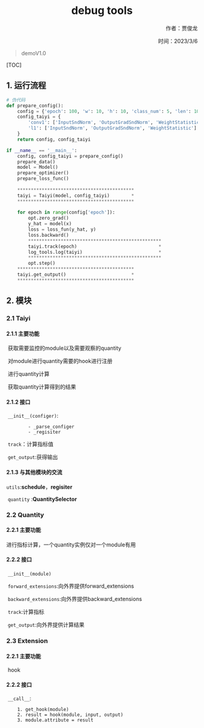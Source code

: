 <h1 align="center">debug tools</h1>
<p align="right">作者：贾俊龙
<p align="right">时间：2023/3/6


> demoV1.0
>
> 

[TOC]

## 1. 运行流程

```python
# 伪代码
def prepare_config():
    config = {'epoch': 100, 'w': 10, 'h': 10, 'class_num': 5, 'len': 100, 'lr': 1e-2}
    config_taiyi = {
        'conv1': ['InputSndNorm', 'OutputGradSndNorm', 'WeightStatistic'],
        'l1': ['InputSndNorm', 'OutputGradSndNorm', 'WeightStatistic']
    }
    return config, config_taiyi

if __name__ == '__main__':
    config, config_taiyi = prepare_config()
    prepare_data()
    model = Model()
    prepare_optimizer()
    prepare_loss_func()
    
    *******************************************
    taiyi = Taiyi(model, config_taiyi)        *
    *******************************************
    
    for epoch in range(config['epoch']):
        opt.zero_grad()
        y_hat = model(x)
        loss = loss_fun(y_hat, y)
        loss.backward()
        *************************************************
        taiyi.track(epoch)                              *
        log_tools.log(taiyi)                            *
        *************************************************
        opt.step()
    *******************************************
    taiyi.get_output()                        *
    *******************************************
```



## 2. 模块

### 2.1 Taiyi

#### 2.1.1 主要功能

​	获取需要监控的module以及需要观察的quantity

​	对module进行quantity需要的hook进行注册

​	进行quantity计算

​	获取quantity计算得到的结果

#### 2.1.2 接口

​	`__init__(configer)`:

			- _parse_configer
			- _regisiter	

​	`track`：计算指标值

​	`get_output`:获得输出

#### 2.1.3 与其他模块的交流

​	`utils`:**schedule**，**regisiter**

​	`quantity` :**QuantitySelector**

### 2.2 Quantity

#### 2.2.1 主要功能

进行指标计算，一个quantity实例仅对一个module有用	

#### 2.2.2 接口

​	`__init__(module)`

​	`forward_extensions`:向外界提供forward_extensions

​	`backward_extensions`:向外界提供backward_extensions

​	`track`:计算指标

​	`get_output`:向外界提供计算结果

### 2.3 Extension

#### 2.2.1 主要功能

​	hook

#### 2.2.2 接口

​	`__call__`:

		1. get_hook(module)
		2. result = hook(module, input, output)
		3. module.attribute = result
